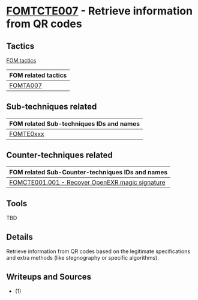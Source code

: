 # [FOMTCTE007](https://github.com/blue101010/FOM/blob/main/countertechniques/FOMCTE007md) - Retrieve information from QR codes

## Tactics

[FOM tactics](https://github.com/blue101010/FOM/blob/main/tactics/tactics.md)

| FOM related tactics  |
| --------------------------------------- |
| [FOMTA007](https://github.com/blue101010/FOM/blob/main/tactics/FOMTA007.md)   |


## Sub-techniques related

| FOM related  Sub-techniques IDs and names|
| ------------------------------------------------------------ |
| [FOMTE0xxx](https://github.com/blue101010/FOM/blob/main/xxxx)         |

## Counter-techniques related

| FOM related  Sub-Counter-techniques IDs and names|
| ------------------------------------------------------------ |
| [FOMCTE001.001 - Recover OpenEXR magic signature](https://github.com/blue101010/FOM/blob/main/countertechniques/FOMCTE001.001.md)         |

## Tools

TBD

## Details

Retrieve information from QR codes based on the legitimate specifications and extra methods (like stegnography or specific algorithms).

 
## Writeups and Sources

- (1) 